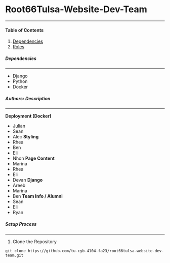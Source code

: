 # Root66Tulsa-Website-Dev-Team
***
#### Table of Contents
1. [Dependencies](#dependencies)
2. [Roles](#Roles)

##### Dependencies <a name="dependencies"></a>
***
* Django
* Python
* Docker

##### Authors: Description <a name="Roles"></a>
***
__Deployment (Docker)__
* Julian
* Sean
* Alec
__Styling__
* Rhea
* Ben
* Eli
* Nhon
__Page Content__
* Marina
* Rhea
* Eli
* Devan
__Django__
* Areeb
* Marina
* Ben
__Team Info / Alumni__
* Sean
* Eli
* Ryan

##### Setup Process
***
1. Clone the Repository
```
git clone https://github.com/tu-cyb-4104-fa23/root66tulsa-website-dev-team.git
```
